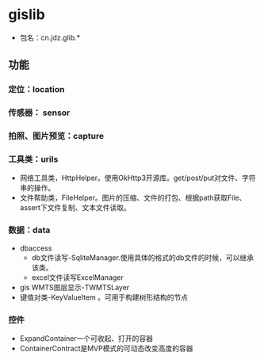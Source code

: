 # gislib
* 包名：cn.jdz.glib.*
## 功能
### 定位：location

### 传感器： sensor

### 拍照、图片预览：capture

### 工具类：urils
* 网络工具类，HttpHelper。使用OkHttp3开源库。get/post/put对文件、字符串的操作。
* 文件帮助类，FileHelper。图片的压缩、文件的打包、根据path获取File、assert下文件复制、文本文件读取。

### 数据：data
* dbaccess 
    * db文件读写-SqliteManager.使用具体的格式的db文件的时候，可以继承该类。
    * excel文件读写ExcelManager
* gis WMTS图层显示-TWMTSLayer
*  键值对类-KeyValueItem 。可用于构建树形结构的节点

### 控件
* ExpandContainer一个可收起、打开的容器
* ContainerContract是MVP模式的可动态改变高度的容器